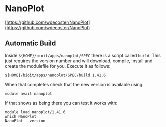 # NanoPlot

[https://github.com/wdecoster/NanoPlot](https://github.com/wdecoster/NanoPlot)

## Automatic Build

Inside `${HOME}/bioit/apps/nanoplot/SPEC` there is a script called `build`. This just requires the version number and will download, compile, install and create the modulefile for you. Execute it as follows:

    ${HOME}/bioit/apps/nanoplot/SPEC/build 1.41.6

When that completes check that the new version is available using:

    module avail nanoplot

If that shows as being there you can test it works with:

    module load nanoplot/1.41.6
    which NanoPlot
    NanoPlot --version
